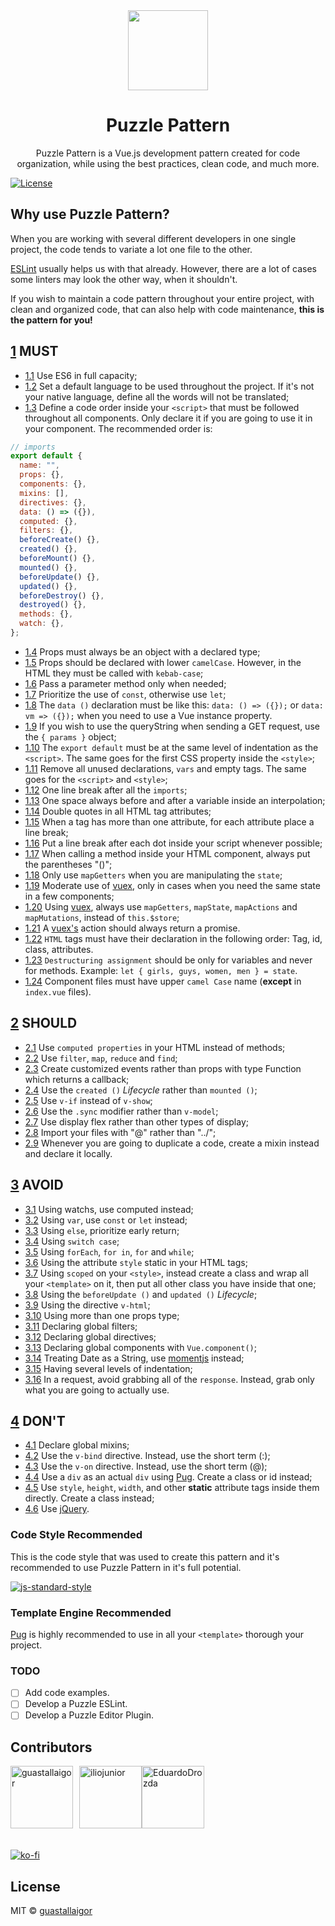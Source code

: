 <div align="center">
  <img src="/static/puzzle_logo.png" width="128px">
  <h1>Puzzle Pattern</h1>
</div>

<p align="center">
  Puzzle Pattern is a Vue.js development pattern created for code organization, while using the best practices, clean code, and much more.
</p>

[![License](https://img.shields.io/badge/license-MIT-blue.svg)](https://raw.githubusercontent.com/guastallaigor/hare/master/LICENSE)

## Why use Puzzle Pattern?

When you are working with several different developers in one single project, the code tends to variate a lot one file to the other.

[ESLint](https://eslint.org/) usually helps us with that already. However, there are a lot of cases some linters may look the other way, when it shouldn't.

If you wish to maintain a code pattern throughout your entire project, with clean and organized code, that can also help with code maintenance, **this is the pattern for you!**

<a name="1"></a>

## [1](#1) MUST

<a name="1.1"></a>

- [1.1](#1.1) Use ES6 in full capacity;
  <a name="1.2"></a>
- [1.2](#1.2) Set a default language to be used throughout the project. If it's not your native language, define all the words will not be translated;
  <a name="1.3"></a>
- [1.3](#1.3) Define a code order inside your `<script>` that must be followed throughout all components. Only declare it if you are going to use it in your component. The recommended order is:

```javascript
// imports
export default {
  name: "",
  props: {},
  components: {},
  mixins: [],
  directives: {},
  data: () => ({}),
  computed: {},
  filters: {},
  beforeCreate() {},
  created() {},
  beforeMount() {},
  mounted() {},
  beforeUpdate() {},
  updated() {},
  beforeDestroy() {},
  destroyed() {},
  methods: {},
  watch: {},
};
```

<a name="1.4"></a>

- [1.4](#1.4) Props must always be an object with a declared type;
  <a name="1.5"></a>
- [1.5](#1.5) Props should be declared with lower `camelCase`. However, in the HTML they must be called with `kebab-case`;
  <a name="1.6"></a>
- [1.6](#1.6) Pass a parameter method only when needed;
  <a name="1.7"></a>
- [1.7](#1.7) Prioritize the use of `const`, otherwise use `let`;
  <a name="1.8"></a>
- [1.8](#1.8) The `data ()` declaration must be like this: `data: () => ({});` or `data: vm => ({});` when you need to use a Vue instance property.
  <a name="1.9"></a>
- [1.9](#1.9) If you wish to use the queryString when sending a GET request, use the `{ params }` object;
  <a name="1.10"></a>
- [1.10](#1.10) The `export default` must be at the same level of indentation as the `<script>`. The same goes for the first CSS property inside the `<style>`;
  <a name="1.11"></a>
- [1.11](#1.11) Remove all unused declarations, `vars` and empty tags. The same goes for the `<script>` and `<style>`;
  <a name="1.12"></a>
- [1.12](#1.12) One line break after all the `imports`;
  <a name="1.13"></a>
- [1.13](#1.13) One space always before and after a variable inside an interpolation;
  <a name="1.14"></a>
- [1.14](#1.14) Double quotes in all HTML tag attributes;
  <a name="1.15"></a>
- [1.15](#1.15) When a tag has more than one attribute, for each attribute place a line break;
  <a name="1.16"></a>
- [1.16](#1.16) Put a line break after each dot inside your script whenever possible;
  <a name="1.17"></a>
- [1.17](#1.17) When calling a method inside your HTML component, always put the parentheses "()";
  <a name="1.18"></a>
- [1.18](#1.18) Only use `mapGetters` when you are manipulating the `state`;
  <a name="1.19"></a>
- [1.19](#1.19) Moderate use of [vuex](https://github.com/vuejs/vuex), only in cases when you need the same state in a few components;
  <a name="1.20"></a>
- [1.20](#1.20) Using [vuex](https://github.com/vuejs/vuex), always use `mapGetters`, `mapState`, `mapActions` and `mapMutations`, instead of `this.$store`;
  <a name="1.21"></a>
- [1.21](#1.21) A [vuex's](https://github.com/vuejs/vuex) action should always return a promise.
  <a name="1.22"></a>
- [1.22](#1.22) `HTML` tags must have their declaration in the following order: Tag, id, class, attributes.
  <a name="1.23"></a>
- [1.23](#1.23) `Destructuring assignment` should be only for variables and never for methods. Example: `let { girls, guys, women, men } = state`.
  <a name="1.24"></a>
- [1.24](#1.24) Component files must have upper `camel Case` name (**except** in `index.vue` files).

<a name="2"></a>

## [2](#2) SHOULD

<a name="2.1"></a>

- [2.1](#2.1) Use `computed properties` in your HTML instead of methods;
  <a name="2.2"></a>
- [2.2](#2.2) Use `filter`, `map`, `reduce` and `find`;
  <a name="2.3"></a>
- [2.3](#2.3) Create customized events rather than props with type Function which returns a callback;
  <a name="2.4"></a>
- [2.4](#2.4) Use the `created ()` _Lifecycle_ rather than `mounted ()`;
  <a name="2.5"></a>
- [2.5](#2.5) Use `v-if` instead of `v-show`;
  <a name="2.6"></a>
- [2.6](#2.6) Use the `.sync` modifier rather than `v-model`;
  <a name="2.7"></a>
- [2.7](#2.7) Use display flex rather than other types of display;
  <a name="2.8"></a>
- [2.8](#2.8) Import your files with "@" rather than "../";
  <a name="2.9"></a>
- [2.9](#2.9) Whenever you are going to duplicate a code, create a mixin instead and declare it locally.

<a name="3"></a>

## [3](#3) AVOID

<a name="3.1"></a>

- [3.1](#3.1) Using watchs, use computed instead;
  <a name="3.2"></a>
- [3.2](#3.2) Using `var`, use `const` or `let` instead;
  <a name="3.3"></a>
- [3.3](#3.3) Using `else`, prioritize early return;
  <a name="3.4"></a>
- [3.4](#3.4) Using `switch case`;
  <a name="3.5"></a>
- [3.5](#3.5) Using `forEach`, `for in`, `for` and `while`;
  <a name="3.6"></a>
- [3.6](#3.6) Using the attribute `style` static in your HTML tags;
  <a name="3.7"></a>
- [3.7](#3.7) Using `scoped` on your `<style>`, instead create a class and wrap all your `<template>` on it, then put all other class you have inside that one;
  <a name="3.8"></a>
- [3.8](#3.8) Using the `beforeUpdate ()` and `updated ()` _Lifecycle_;
  <a name="3.9"></a>
- [3.9](#3.9) Using the directive `v-html`;
  <a name="3.10"></a>
- [3.10](#3.10) Using more than one props type;
  <a name="3.11"></a>
- [3.11](#3.11) Declaring global filters;
  <a name="3.12"></a>
- [3.12](#3.12) Declaring global directives;
  <a name="3.13"></a>
- [3.13](#3.13) Declaring global components with `Vue.component()`;
  <a name="3.14"></a>
- [3.14](#3.14) Treating Date as a String, use [momentjs](https://momentjs.com/) instead;
  <a name="3.15"></a>
- [3.15](#3.15) Having several levels of indentation;
  <a name="3.16"></a>
- [3.16](#3.16) In a request, avoid grabbing all of the `response`. Instead, grab only what you are going to actually use.

<a name="4"></a>

## [4](#4) DON'T

<a name="4.1"></a>

- [4.1](#4.1) Declare global mixins;
  <a name="4.2"></a>
- [4.2](#4.2) Use the `v-bind` directive. Instead, use the short term (:);
  <a name="4.3"></a>
- [4.3](#4.3) Use the `v-on` directive. Instead, use the short term (@);
  <a name="4.4"></a>
- [4.4](#4.4) Use a `div` as an actual `div` using [Pug](https://github.com/pugjs/pug). Create a class or id instead;
  <a name="4.5"></a>
- [4.5](#4.5) Use `style`, `height`, `width`, and other **static** attribute tags inside them directly. Create a class instead;
  <a name="4.6"></a>
- [4.6](#4.6) Use [jQuery](https://jquery.com/).

### Code Style Recommended

This is the code style that was used to create this pattern and it's recommended to use Puzzle Pattern in it's full potential.

[![js-standard-style](https://cdn.rawgit.com/feross/standard/master/badge.svg)](https://github.com/feross/standard)

### Template Engine Recommended

[Pug](https://github.com/pugjs/pug) is highly recommended to use in all your `<template>` thorough your project.

### TODO

- [ ] Add code examples.
- [ ] Develop a Puzzle ESLint.
- [ ] Develop a Puzzle Editor Plugin.

## Contributors

<div style="display:flex;flex-flow:row wrap;align-items:center;padding-bottom:20px;">
  <a href="https://github.com/guastallaigor">
    <img
      align="center"
      src="/static/contributor_1.png"
      width="100px"
      height="100px"
      style="padding-right:10px"
      alt="guastallaigor">
  </a>
  <a href="https://github.com/iliojunior">
    <img
      align="center"
      src="/static/contributor_2.png"
      width="100px"
      height="100px"
      alt="iliojunior">
  </a>
  <a href="https://github.com/EduardoDrozda">
    <img
      align="center"
      src="/static/contributor_3.png"
      width="100px"
      height="100px"
      alt="EduardoDrozda">
  </a>
</div>

[![ko-fi](https://ko-fi.com/img/githubbutton_sm.svg)](https://ko-fi.com/C1C63QCB8)

## License

MIT © [guastallaigor](https://github.com/guastallaigor/puzzle-pattern)
